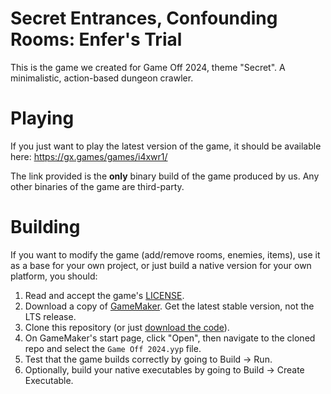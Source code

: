 # Secret Entrances, Confounding Rooms: Enfer's Trial

This is the game we created for Game Off 2024, theme "Secret". A minimalistic, action-based dungeon crawler.

# Playing

If you just want to play the latest version of the game, it should be available here: https://gx.games/games/i4xwr1/

The link provided is the **only** binary build of the game produced by us. Any other binaries of the game are third-party.

# Building

If you want to modify the game (add/remove rooms, enemies, items), use it as a base for your own project, or just build a native version for your own platform, you should:

1. Read and accept the game's [LICENSE](LICENSE.md).
2. Download a copy of [GameMaker](https://gamemaker.io/en/download). Get the latest stable version, not the LTS release.
3. Clone this repository (or just [download the code](https://github.com/andOlga/game-off-2024/archive/refs/heads/master.zip)).
4. On GameMaker's start page, click "Open", then navigate to the cloned repo and select the `Game Off 2024.yyp` file.
5. Test that the game builds correctly by going to Build -> Run.
6. Optionally, build your native executables by going to Build -> Create Executable.
